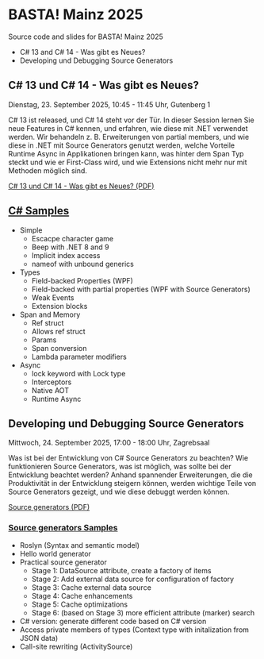# BASTA! Mainz 2025

Source code and slides for BASTA! Mainz 2025

- C# 13 and C# 14 - Was gibt es Neues?
- Developing und Debugging Source Generators

## C# 13 und C# 14 - Was gibt es Neues?

Dienstag, 23. September 2025, 10:45 - 11:45 Uhr, Gutenberg 1

C# 13 ist released, und C# 14 steht vor der Tür. In dieser Session lernen Sie neue Features in C# kennen, und erfahren, wie diese mit .NET verwendet werden. Wir behandeln z. B. Erweiterungen von partial members, und wie diese in .NET mit Source Generators genutzt werden, welche Vorteile Runtime Async in Applikationen bringen kann, was hinter dem Span Typ steckt und wie er First-Class wird, und wie Extensions nicht mehr nur mit Methoden möglich sind.

[C# 13 und C# 14 - Was gibt es Neues? (PDF)](slides/CSharp14.pdf)

## [C# Samples](csharp)

- Simple
  - Escacpe character game
  - Beep with .NET 8 and 9
  - Implicit index access
  - nameof with unbound generics
- Types
  - Field-backed Properties (WPF)
  - Field-backed with partial properties (WPF with Source Generators)
  - Weak Events
  - Extension blocks
- Span and Memory
  - Ref struct
  - Allows ref struct
  - Params
  - Span conversion
  - Lambda parameter modifiers
- Async
  - lock keyword with Lock type
  - Interceptors
  - Native AOT
  - Runtime Async
  
## Developing und Debugging Source Generators

Mittwoch, 24. September 2025, 17:00 - 18:00 Uhr, Zagrebsaal

Was ist bei der Entwicklung von C# Source Generators zu beachten? Wie funktionieren Source Generators, was ist möglich, was sollte bei der Entwicklung beachtet werden? Anhand spannender Erweiterungen, die die Produktivität in der Entwicklung steigern können, werden wichtige Teile von Source Generators gezeigt, und wie diese debuggt werden können.

[Source generators (PDF)](slides/Sourcegenerators.pdf)

### [Source generators Samples](sourcegenerators)

- Roslyn (Syntax and semantic model)
- Hello world generator
- Practical source generator
  - Stage 1: DataSource attribute, create a factory of items
  - Stage 2: Add external data source for configuration of factory
  - Stage 3: Cache external data source
  - Stage 4: Cache enhancements
  - Stage 5: Cache optimizations
  - Stage 6: (based on Stage 3) more efficient attribute (marker) search
- C# version: generate different code based on C# version
- Access private members of types (Context type with initalization from JSON data)
- Call-site rewriting (ActivitySource)